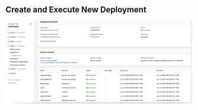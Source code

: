 

## Create and Execute New Deployment 




<img src="https://github.com/ryankarlos/AWS-VPC/blob/master/screenshots/code-deploy-console-successful-deployment-stages.png"></img>
